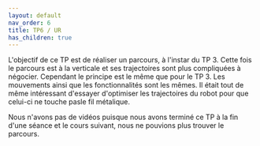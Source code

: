 ```yaml
---
layout: default
nav_order: 6
title: TP6 / UR
has_children: true
---
```


L'objectif de ce TP est de réaliser un parcours, à l'instar du TP 3. Cette fois le parcours est à la verticale et ses trajectoires sont plus compliquées à négocier. Cependant le principe est le même que pour le TP 3. Les mouvements ainsi que les fonctionnalités sont les mêmes. Il était tout de même intéressant d'essayer d'optimiser les trajectoires du robot pour que celui-ci ne touche pasle fil métalique.

Nous n'avons pas de vidéos puisque nous avons terminé ce TP à la fin d'une séance et le cours suivant, nous ne pouvions plus trouver le parcours. 